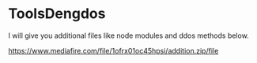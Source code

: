 # ToolsDengdos
I will give you additional files like node modules and ddos methods below.

https://www.mediafire.com/file/1ofrx01oc45hpsi/addition.zip/file
